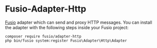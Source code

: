 Fusio-Adapter-Http
=====

[Fusio] adapter which can send and proxy HTTP messages. You can install the 
adapter with the following steps inside your Fusio project:

    composer require fusio/adapter-http
    php bin/fusio system:register Fusio\Adapter\Http\Adapter

[Fusio]: http://demo.fusio-project.org/
